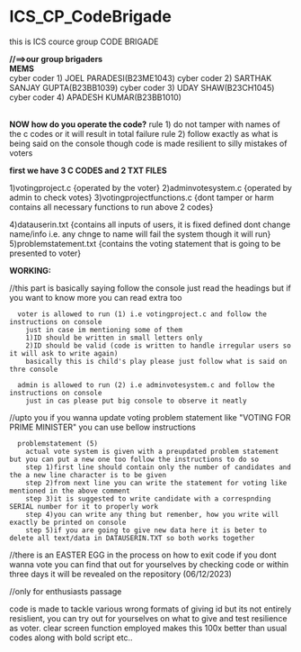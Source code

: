 # ICS_CP_CodeBrigade

this is ICS cource group CODE BRIGADE

<b>//==>our group brigaders</b><br>
  <b>MEMS</b><br>
    cyber coder 1) JOEL PARADESI(B23ME1043) 
    cyber coder 2) SARTHAK SANJAY GUPTA(B23BB1039)
    cyber coder 3) UDAY SHAW(B23CH1045)
    cyber coder 4) APADESH KUMAR(B23BB1010)

<br><b>NOW how do you operate the code?</b>
  rule 1) do not tamper with names of the c codes or it will result in total failure
  rule 2) follow exactly as what is being said on the console though code is made resilient to silly mistakes of voters

<b>first we have 3 C CODES and 2 TXT FILES</b>

  1)votingproject.c      {operated by the voter}
  2)adminvotesystem.c    {operated by admin to check votes}
  3)votingprojectfunctions.c  {dont tamper or harm contains all necessary functions to run above 2 codes}

  4)datauserin.txt    {contains all inputs of users, it is fixed defined dont change name/info i.e. any chnge to name will fail the system though it will run}
  5)problemstatement.txt    {contains the voting statement that is going to be presented to voter}


<b>WORKING:</b>

//this part is basically saying follow the console just read the headings but if you want to know more you can read extra too

      voter is allowed to run (1) i.e votingproject.c and follow the instructions on console
        just in case im mentioning some of them
        1)ID should be written in small letters only
        2)ID should be valid (code is written to handle irregular users so it will ask to write again)
        basically this is child's play please just follow what is said on thre console
      
      admin is allowed to run (2) i.e adminvotesystem.c and follow the instructions on console
        just in cas please put big console to observe it neatly
      
//upto you if you wanna update voting problem statement like "VOTING FOR PRIME MINISTER" you can use bellow instructions

      problemstatement (5)
        actual vote system is given with a preupdated problem statement but you can put a new one too follow the instructions to do so
        step 1)first line should contain only the number of candidates and the a new line character is to be given
        step 2)from next line you can write the statement for voting like mentioned in the above comment 
        step 3)it is suggested to write candidate with a correspnding SERIAL number for it to properly work
        step 4)you can write any thing but remenber, how you write will exactly be printed on console
        step 5)if you are going to give new data here it is beter to delete all text/data in DATAUSERIN.TXT so both works together
        

//there is an EASTER EGG in the process on how to exit code if you dont wanna vote you can find that out for yourselves by checking code or within three days it will be revealed on the repository (06/12/2023)

//only for enthusiasts passage 

  code is made to tackle various wrong formats of giving id but its not entirely resislient, you can try out for yourselves on what to give and test resilience as voter.
  clear screen function employed makes this 100x better than usual codes along with bold script etc..
  
